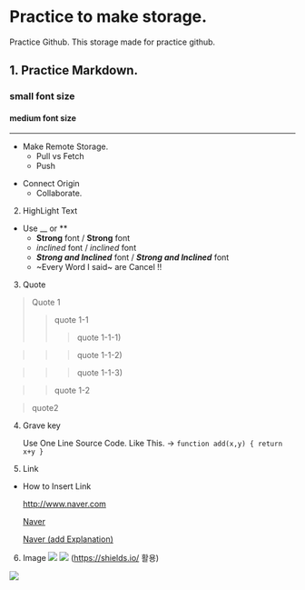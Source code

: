 
# Practice to make storage.
Practice Github.
This storage made for practice github.

## 1. Practice Markdown.
### small font size
#### medium font size
---

+ Make Remote Storage.
  - Pull vs Fetch
  * Push
- Connect Origin
  * Collaborate.

2. HighLight Text
  + Use  __ or ** 
    - __Strong__ font / **Strong** font
    - _inclined_ font / *inclined* font
    - ___Strong and Inclined___ font / ***Strong and Inclined*** font 
    - ~Every Word I said~ are Cancel !! 

3. Quote 
 > Quote 1
 >> quote 1-1
 >>> quote 1-1-1)
 
 >>> quote 1-1-2)
 
 >>> quote 1-1-3)
 
 >> quote 1-2
 
 > quote2

4. Grave key
   
   Use One Line Source Code. Like This. -> `function add(x,y) { return x+y } `
5. Link
 - How to Insert Link
 
   <http://www.naver.com>
   
   [Naver](http://www.naver.com)
   
   [Naver (add Explanation)](http://www.naver.com, "naver link")
   
6. Image
<img src="https://img.shields.io/badge/AmazoneEC2-FF9900?style=flat-square&logo=Amazon&logoColor=black"/> <img src="https://img.shields.io/badge/Python-3776AB?style=flat-square&logo=Python&logoColor=white"/>
(https://shields.io/ 활용)

<img src="https://img.shields.io/badge/Asp.net-00599C?style=flat-square&logo=C%2B%2B&logoColor=black"/> 


























